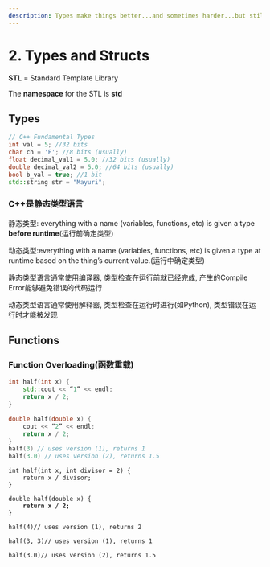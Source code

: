 ```yaml
---
description: Types make things better...and sometimes harder...but still better >:(
---
```


# 2. Types and Structs

**STL** = Standard Template Library

The **namespace** for the STL is **std**

## Types

```cpp
// C++ Fundamental Types
int val = 5; //32 bits
char ch = 'F'; //8 bits (usually)
float decimal_val1 = 5.0; //32 bits (usually)
double decimal_val2 = 5.0; //64 bits (usually)
bool b_val = true; //1 bit
std::string str = "Mayuri";
```



### C++是静态类型语言

静态类型: everything&#x20;with a name (variables,&#x20;functions, etc) is given a&#x20;type **before runtime**(运行前确定类型)

动态类型:everything with a name(variables, functions, etc) is&#x20;given a type at runtime&#x20;based on the thing’s current&#x20;value.(运行中确定类型)

静态类型语言通常使用编译器, 类型检查在运行前就已经完成, 产生的Compile Error能够避免错误的代码运行

动态类型语言通常使用解释器, 类型检查在运行时进行(如Python), 类型错误在运行时才能被发现



## Functions

### Function Overloading(函数重载)

```cpp
int half(int x) {
    std::cout << “1” << endl;
    return x / 2;
}

double half(double x) {
    cout << “2” << endl;
    return x / 2;
}
half(3) // uses version (1), returns 1 
half(3.0) // uses version (2), returns 1.5
```

<pre class="language-cpp"><code class="lang-cpp">int half(int x, int divisor = 2) {
    return x / divisor;
}

double half(double x) {
<strong>    return x / 2;
</strong>}

half(4)// uses version (1), returns 2 

half(3, 3)// uses version (1), returns 1 

half(3.0)// uses version (2), returns 1.5
</code></pre>

